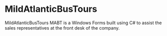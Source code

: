 # MildAtlanticBusTours
MildAtlanticBusTours MABT is a Windows Forms built using C# to assist the sales representatives at the front desk of the company.

